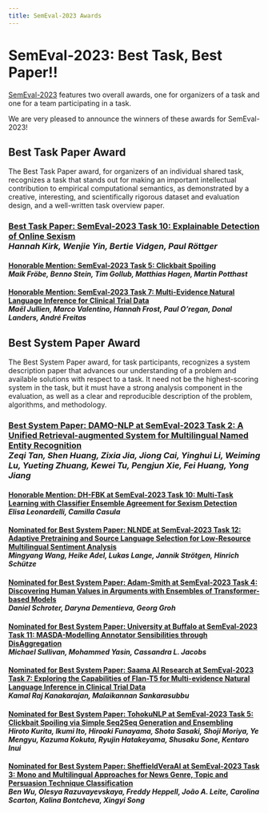 ```yaml
---
title: SemEval-2023 Awards
---
```


# SemEval-2023: Best Task, Best Paper!!

[SemEval-2023](https://semeval.github.io/SemEval2023/) features two overall awards, one for organizers of a task and one for a team participating in a task.

We are very pleased to announce the winners of these awards for SemEval-2023!

## Best Task Paper Award

The Best Task Paper award, for organizers of an individual shared task,
recognizes a task that stands out for making an important intellectual contribution to empirical computational semantics,
as demonstrated by a creative, interesting, and scientifically rigorous dataset and evaluation design,
and a well-written task overview paper.

### [Best Task Paper: SemEval-2023 Task 10: Explainable Detection of Online Sexism](https://aclanthology.org/2023.semeval-1.305/)<br>_Hannah Kirk, Wenjie Yin, Bertie Vidgen, Paul Röttger_

#### [Honorable Mention: SemEval-2023 Task 5: Clickbait Spoiling](https://aclanthology.org/2023.semeval-1.312/)<br>_Maik Fröbe, Benno Stein, Tim Gollub, Matthias Hagen, Martin Potthast_

#### [Honorable Mention: SemEval-2023 Task 7: Multi-Evidence Natural Language Inference for Clinical Trial Data](https://aclanthology.org/2023.semeval-1.307/)<br>_Maël Jullien, Marco Valentino, Hannah Frost, Paul O’regan, Donal Landers, André Freitas_


## Best System Paper Award

The Best System Paper award, for task participants,
recognizes a system description paper that advances our understanding of a problem
and available solutions with respect to a task.
It need not be the highest-scoring system in the task,
but it must have a strong analysis component in the evaluation,
as well as a clear and reproducible description of the problem, algorithms, and methodology.

### [Best System Paper: DAMO-NLP at SemEval-2023 Task 2: A Unified Retrieval-augmented System for Multilingual Named Entity Recognition](https://aclanthology.org/2023.semeval-1.277/)<br>_Zeqi Tan, Shen Huang, Zixia Jia, Jiong Cai, Yinghui Li, Weiming Lu, Yueting Zhuang, Kewei Tu, Pengjun Xie, Fei Huang, Yong Jiang_

#### [Honorable Mention: DH-FBK at SemEval-2023 Task 10: Multi-Task Learning with Classifier Ensemble Agreement for Sexism Detection](https://aclanthology.org/2023.semeval-1.261/)<br>_Elisa Leonardelli, Camilla Casula_

#### [Nominated for Best System Paper: NLNDE at SemEval-2023 Task 12: Adaptive Pretraining and Source Language Selection for Low-Resource Multilingual Sentiment Analysis](https://aclanthology.org/2023.semeval-1.68/)<br>_Mingyang Wang, Heike Adel, Lukas Lange, Jannik Strötgen, Hinrich Schütze_

#### [Nominated for Best System Paper: Adam-Smith at SemEval-2023 Task 4: Discovering Human Values in Arguments with Ensembles of Transformer-based Models](https://aclanthology.org/2023.semeval-1.74/)<br>_Daniel Schroter, Daryna Dementieva, Georg Groh_

#### [Nominated for Best System Paper: University at Buffalo at SemEval-2023 Task 11: MASDA-Modelling Annotator Sensibilities through DisAggregation](https://aclanthology.org/2023.semeval-1.135/)<br>_Michael Sullivan, Mohammed Yasin, Cassandra L. Jacobs_

#### [Nominated for Best System Paper: Saama AI Research at SemEval-2023 Task 7: Exploring the Capabilities of Flan-T5 for Multi-evidence Natural Language Inference in Clinical Trial Data](https://aclanthology.org/2023.semeval-1.137/)<br>_Kamal Raj Kanakarajan, Malaikannan Sankarasubbu_

#### [Nominated for Best System Paper: TohokuNLP at SemEval-2023 Task 5: Clickbait Spoiling via Simple Seq2Seq Generation and Ensembling](https://aclanthology.org/2023.semeval-1.243/)<br>_Hiroto Kurita, Ikumi Ito, Hiroaki Funayama, Shota Sasaki, Shoji Moriya, Ye Mengyu, Kazuma Kokuta, Ryujin Hatakeyama, Shusaku Sone, Kentaro Inui_

#### [Nominated for Best System Paper: SheffieldVeraAI at SemEval-2023 Task 3: Mono and Multilingual Approaches for News Genre, Topic and Persuasion Technique Classification](https://aclanthology.org/2023.semeval-1.275/)<br>_Ben Wu, Olesya Razuvayevskaya, Freddy Heppell, João A. Leite, Carolina Scarton, Kalina Bontcheva, Xingyi Song_
